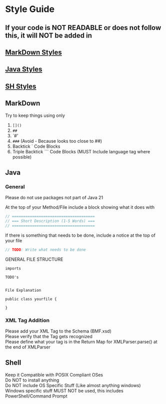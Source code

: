 # Style Guide
  
## If your code is NOT READABLE or does not follow this, it will NOT be added in 
  
## [MarkDown Styles](#markdown)
## [Java Styles](#java)
## [SH Styles](#shell)
  
## MarkDown 
Try to keep things using only
1. `[]()`
2. `##`
3. `#'
4. `###` (Avoid - Because looks too close to ##)
5. Backtick ` Code Blocks
6. Triple Backtick ``` Code Blocks (MUST Include language tag where possible)

## Java
  
### General
  
Please do not use packages not part of Java 21  
  
At the top of your Method/File include a block showing what it does with
```java
// =====================================
// === Short Description (1-5 Words) ===
// =====================================
```
  
If there is something that needs to be done, include a notice at the top of your file
```java
// TODO: Write what needs to be done
```
  
GENERAL FILE STRUCTURE
```
imports

TODO's


File Explanation

public class yourfile {

}
```
  
### XML Tag Addition
Please add your XML Tag to the Schema (BMF.xsd)  
Please verify that the Tag gets recognized  
Please define what your tag is in the Return Map for XMLParser.parse() at the end of XMLParser  
  
## Shell
Keep it Compatible with POSIX Compliant OSes  
Do NOT to install anything   
Do NOT include OS Specific Stuff (Like almost anything windows)  
Windows specific stuff MUST NOT be used, this includes PowerShell/Command Prompt  
